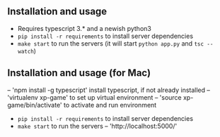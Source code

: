 ## Installation and usage
- Requires typescript 3.* and a newish python3
- `pip install -r requirements` to install server dependencies
- `make start` to run the servers (it will start `python app.py` and `tsc --watch`)

## Installation and usage (for Mac)

– 'npm install -g typescript' install typescript, if not already installed
– 'virtualenv xp-game' to set up virtual environment
– 'source xp-game/bin/activate' to activate and run environment
- `pip install -r requirements` to install server dependencies
- `make start` to run the servers 
– 'http://localhost:5000/'